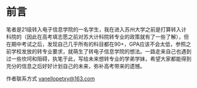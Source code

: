 # 前言

笔者是21级转入电子信息学院的一名学生，我在进入苏州大学之前是打算转入计科院的（因此在高考填志愿之前对苏大计科院转专业的政策就有了一些了解），但在期中考试之后，发现自己几乎所有的科目都在90+，GPA应该不会太低，参照之前学校发放的转专业要求，就萌生了转电子信息学院的想法。一路走来自己也遇到过一些坎坷和阻碍，执笔于此，写给未来想转专业的学弟学妹，希望大家都能得到充分的信息之后好好计划自己的未来，弥补高考带来的遗憾。

作者联系方式 [vanellopetxy@163.com](mailto:vanellopetxy@163.com)